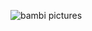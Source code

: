 ![bambi pictures](https://res.cloudinary.com/raphaelnoriode/image/upload/v1587320634/tutorials/tenor_e5mscu.gif)
